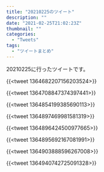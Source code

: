 ```yaml
---
title: "20210225のツイート"
description: ""
date: "2021-02-25T21:02:23Z"
thumbnail: ""
categories:
  - "Tweets"
tags:
  - "ツイートまとめ"
---
```

20210225に行ったツイートです。
<!--more-->
{{<tweet 1364682207156203524>}}

{{<tweet 1364708847374397441>}}

{{<tweet 1364854199385690113>}}

{{<tweet 1364897469981581319>}}

{{<tweet 1364896424500977665>}}

{{<tweet 1364895692167081991>}}

{{<tweet 1364903888596267008>}}

{{<tweet 1364940742725091328>}}

